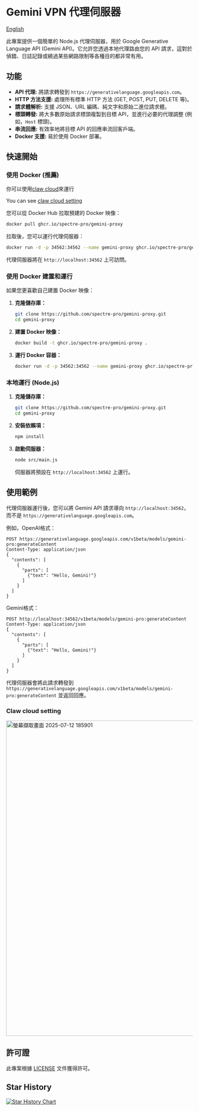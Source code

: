 # Gemini VPN 代理伺服器
[English](README-EN.md)

此專案提供一個簡單的 Node.js 代理伺服器，用於 Google Generative Language API (Gemini API)。它允許您透過本地代理路由您的 API 請求，這對於偵錯、日誌記錄或繞過某些網路限制等各種目的都非常有用。

## 功能

*   **API 代理:** 將請求轉發到 `https://generativelanguage.googleapis.com`。
*   **HTTP 方法支援:** 處理所有標準 HTTP 方法 (GET, POST, PUT, DELETE 等)。
*   **請求體解析:** 支援 JSON、URL 編碼、純文字和原始二進位請求體。
*   **標頭轉發:** 將大多數原始請求標頭複製到目標 API，並進行必要的代理調整 (例如，`Host` 標頭)。
*   **串流回應:** 有效率地將目標 API 的回應串流回客戶端。
*   **Docker 支援:** 易於使用 Docker 部署。

## 快速開始

### 使用 Docker (推薦)

你可以使用[claw cloud](https://console.run.claw.cloud/signin?link=RGXA3AIOBR4S)來運行

You can see [claw cloud setting](https://github.com/spectre-pro/gemini-proxy?tab=readme-ov-file#claw-cloud-setting)

您可以從 Docker Hub 拉取預建的 Docker 映像：

```bash
docker pull ghcr.io/spectre-pro/gemini-proxy
```

拉取後，您可以運行代理伺服器：

```bash
docker run -d -p 34562:34562 --name gemini-proxy ghcr.io/spectre-pro/gemini-proxy
```

代理伺服器將在 `http://localhost:34562` 上可訪問。

### 使用 Docker 建置和運行

如果您更喜歡自己建置 Docker 映像：

1.  **克隆儲存庫：**
    ```bash
    git clone https://github.com/spectre-pro/gemini-proxy.git
    cd gemini-proxy
    ```
2.  **建置 Docker 映像：**
    ```bash
    docker build -t ghcr.io/spectre-pro/gemini-proxy .
    ```
3.  **運行 Docker 容器：**
    ```bash
    docker run -d -p 34562:34562 --name gemini-proxy ghcr.io/spectre-pro/gemini-proxy
    ```

### 本地運行 (Node.js)

1.  **克隆儲存庫：**
    ```bash
    git clone https://github.com/spectre-pro/gemini-proxy.git
    cd gemini-proxy
    ```
2.  **安裝依賴項：**
    ```bash
    npm install
    ```
3.  **啟動伺服器：**
    ```bash
    node src/main.js
    ```
    伺服器將預設在 `http://localhost:34562` 上運行。

## 使用範例

代理伺服器運行後，您可以將 Gemini API 請求導向 `http://localhost:34562`，而不是 `https://generativelanguage.googleapis.com`。

例如，OpenAI格式：

```
POST https://generativelanguage.googleapis.com/v1beta/models/gemini-pro:generateContent
Content-Type: application/json
{
  "contents": [
    {
      "parts": [
        {"text": "Hello, Gemini!"}
      ]
    }
  ]
}
```

Gemini格式：

```
POST http://localhost:34562/v1beta/models/gemini-pro:generateContent
Content-Type: application/json
{
  "contents": [
    {
      "parts": [
        {"text": "Hello, Gemini!"}
      ]
    }
  ]
}
```

代理伺服器會將此請求轉發到 `https://generativelanguage.googleapis.com/v1beta/models/gemini-pro:generateContent` 並返回回應。

### Claw cloud setting

<img width="541" height="852" alt="螢幕擷取畫面 2025-07-12 185901" src="https://github.com/user-attachments/assets/391bd8ec-38d4-43aa-aab5-1cacbbcfe364" />

## 許可證

此專案根據 [LICENSE](LICENSE) 文件獲得許可。

## Star History

<a href="https://www.star-history.com/#spectre-pro/gemini-proxy&Date">
 <picture>
   <source media="(prefers-color-scheme: dark)" srcset="https://api.star-history.com/svg?repos=spectre-pro/gemini-proxy&type=Date&theme=dark" />
   <source media="(prefers-color-scheme: light)" srcset="https://api.star-history.com/svg?repos=spectre-pro/gemini-proxy&type=Date" />
   <img alt="Star History Chart" src="https://api.star-history.com/svg?repos=spectre-pro/gemini-proxy&type=Date" />
 </picture>
</a>
